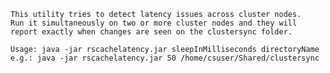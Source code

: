     This utility tries to detect latency issues across cluster nodes. 
    Run it simultaneously on two or more cluster nodes and they will
    report exactly when changes are seen on the clustersync folder.
    
    Usage: java -jar rscachelatency.jar sleepInMilliseconds directoryName
    e.g.: java -jar rscachelatency.jar 50 /home/csuser/Shared/clustersync

